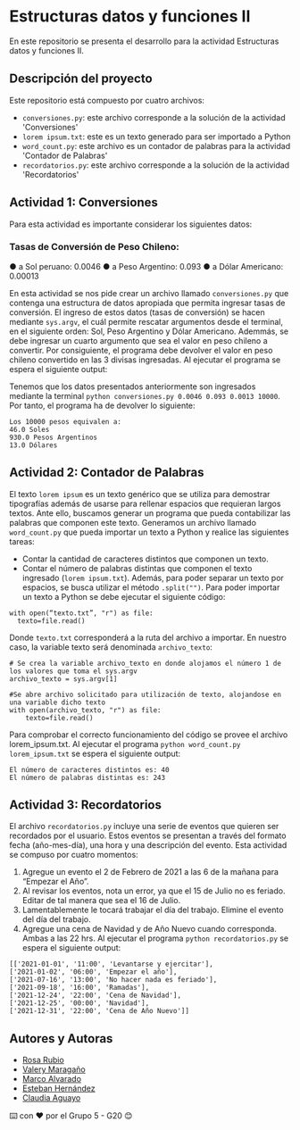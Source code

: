 # Estructuras datos y funciones II
En este repositorio se presenta el desarrollo para la actividad Estructuras datos y funciones II.

## Descripción del proyecto

Este repositorio está compuesto por cuatro archivos: 
  - ```conversiones.py```: este archivo corresponde a la solución de la actividad 'Conversiones'
  - ```lorem ipsum.txt```: este es un texto generado para ser importado a Python
  - ```word_count.py```: este archivo es un contador de palabras para la actividad 'Contador de Palabras'
  - ```recordatorios.py```: este archivo corresponde a la solución de la actividad 'Recordatorios'

## Actividad 1: Conversiones
Para esta actividad es importante considerar los siguientes datos:

### Tasas de Conversión de Peso Chileno:
● a Sol peruano: 0.0046
● a Peso Argentino: 0.093
● a Dólar Americano: 0.00013

En esta actividad se nos pide crear un archivo llamado ```conversiones.py``` que contenga una estructura de datos apropiada que permita ingresar tasas de conversión. El ingreso de estos datos (tasas de conversión) se hacen mediante ```sys.argv```, el cuál permite rescatar argumentos desde el terminal, en el siguiente orden: Sol, Peso Argentino y Dólar Americano.
Ademmás, se debe ingresar un cuarto argumento que sea el valor en peso chileno a convertir. Por consiguiente, el programa debe devolver el valor en peso chileno convertido en las 3 divisas ingresadas. Al ejecutar el programa se espera el siguiente output:

Tenemos que los datos presentados anteriormente son ingresados mediante la terminal ```python conversiones.py 0.0046 0.093 0.0013 10000```. Por tanto, el programa ha de devolver lo siguiente:
```
Los 10000 pesos equivalen a:
46.0 Soles
930.0 Pesos Argentinos
13.0 Dólares
```
## Actividad 2: Contador de Palabras
El texto ```lorem ipsum``` es un texto genérico que se utiliza para demostrar tipografías además de usarse para rellenar espacios que requieran largos textos. Ante ello, buscamos generar un programa que pueda contabilizar las palabras que componen este texto.
Generamos un archivo llamado ```word_count.py``` que pueda importar un texto a Python y realice las siguientes tareas:
- Contar la cantidad de caracteres distintos que componen un texto.
- Contar el número de palabras distintas que componen el texto ingresado (```lorem ipsum.txt```). Además, para poder separar un texto por espacios, se busca utilizar el método ```.split("")```.
Para poder importar un texto a Python se debe ejecutar el siguiente código:
```
with open(“texto.txt”, "r") as file:
  texto=file.read()
```
Donde ```texto.txt``` corresponderá a la ruta del archivo a importar. En nuestro caso, la variable texto será denominada ```archivo_texto```:

```
# Se crea la variable archivo_texto en donde alojamos el número 1 de los valores que toma el sys.argv
archivo_texto = sys.argv[1]

#Se abre archivo solicitado para utilización de texto, alojandose en una variable dicho texto
with open(archivo_texto, "r") as file:
    texto=file.read()
```

Para comprobar el correcto funcionamiento del código se provee el archivo lorem_ipsum.txt.
Al ejecutar el programa ```python word_count.py lorem_ipsum.txt``` se espera el siguiente output:
```
El número de caracteres distintos es: 40
El número de palabras distintas es: 243
```
## Actividad 3: Recordatorios
El archivo ```recordatorios.py``` incluye una serie de eventos que quieren ser recordados por el usuario. Estos eventos se presentan a través del formato fecha (año-mes-día), una hora y una descripción del evento.
Esta actividad se compuso por cuatro momentos:
1. Agregue un evento el 2 de Febrero de 2021 a las 6 de la mañana para
“Empezar el Año”.
2. Al revisar los eventos, nota un error, ya que el 15 de Julio no es feriado. Editar
de tal manera que sea el 16 de Julio.
3. Lamentablemente le tocará trabajar el día del trabajo. Elimine el evento del
día del trabajo.
4. Agregue una cena de Navidad y de Año Nuevo cuando corresponda. Ambas a
las 22 hrs.
Al ejecutar el programa ```python recordatorios.py``` se espera el siguiente output:
```
[['2021-01-01', '11:00', 'Levantarse y ejercitar'],
['2021-01-02', '06:00', 'Empezar el año'],
['2021-07-16', '13:00', 'No hacer nada es feriado'],
['2021-09-18', '16:00', 'Ramadas'],
['2021-12-24', '22:00', 'Cena de Navidad'],
['2021-12-25', '00:00', 'Navidad'],
['2021-12-31', '22:00', 'Cena de Año Nuevo']]
```

## Autores y Autoras

- [Rosa Rubio](https://github.com/PaulinaRubioP)
- [Valery Maragaño](https://github.com/Valyxp)
- [Marco Alvarado](https://github.com/7pixel-cl)
- [Esteban Hernández](https://github.com/stivhc)
- [Claudia Aguayo](https://github.com/aguayo40)

⌨️ con ❤️ por el Grupo 5 - G20 😊
